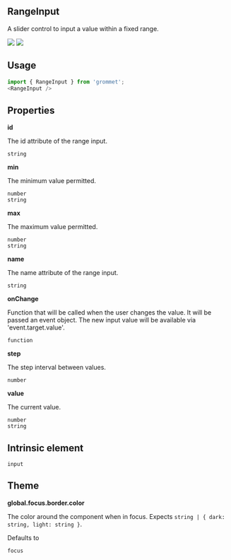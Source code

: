 ## RangeInput
A slider control to input a value within a fixed range.

[![](https://cdn-images-1.medium.com/fit/c/120/120/1*TD1P0HtIH9zF0UEH28zYtw.png)](https://storybook.grommet.io/?selectedKind=RangeInput&full=0&addons=0&stories=1&panelRight=0) [![](https://codesandbox.io/static/img/play-codesandbox.svg)](https://codesandbox.io/s/github/grommet/grommet-sandbox?initialpath=rangeinput&module=%2Fsrc%2FRangeInput.js)
## Usage

```javascript
import { RangeInput } from 'grommet';
<RangeInput />
```

## Properties

**id**

The id attribute of the range input.

```
string
```

**min**

The minimum value permitted.

```
number
string
```

**max**

The maximum value permitted.

```
number
string
```

**name**

The name attribute of the range input.

```
string
```

**onChange**

Function that will be called when the user changes the value. It will
      be passed an event object. The new input value will be available
      via 'event.target.value'.

```
function
```

**step**

The step interval between values.

```
number
```

**value**

The current value.

```
number
string
```
  
## Intrinsic element

```
input
```
## Theme
  
**global.focus.border.color**

The color around the component when in focus. Expects `string | { dark: string, light: string }`.

Defaults to

```
focus
```
